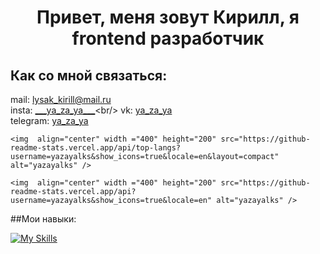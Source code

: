 <h1 align="center">Привет, меня зовут Кирилл, я frontend разработчик</h1>



## Как со мной связаться:
mail: [lysak_kirill@mail.ru]( https://e.mail.ru/compose/?to=lysak_kirill@mail.ru)<br/>
insta: [&#95;&#95;&#95;ya_za_ya&#95;&#95;&#95;](https://www.instagram.com/___ya_za_ya___)<br/>
 vk: [ya_za_ya](https://vk.com/ya_za_ya)<br/>
telegram: [ya_za_ya](https://t.me/ya_za_ya)


<p>

    <img  align="center" width ="400" height="200" src="https://github-readme-stats.vercel.app/api/top-langs?username=yazayalks&show_icons=true&locale=en&layout=compact" alt="yazayalks" />
</p>
<p>

    <img  align="center" width ="400" height="200" src="https://github-readme-stats.vercel.app/api?username=yazayalks&show_icons=true&locale=en" alt="yazayalks" />
</p>




##Мои навыки:


[![My Skills](https://skillicons.dev/icons?i=js,ts,html,css,c,cs,cpp,py,react,nextjs,vercel,dotnet,nodejs,express,postman,figma,arduino,babel,bootstrap,jest,git,vite,stackoverflow,sass,postgres,raspberrypi,mongodb,materialui,linux,github,gitlab,firebase,docker,svg,webpack,vscode,visualstudio,vim,xd,ae,ps,ai,pr,ableton&theme=dark&perline=7)](https://skillicons.dev)





